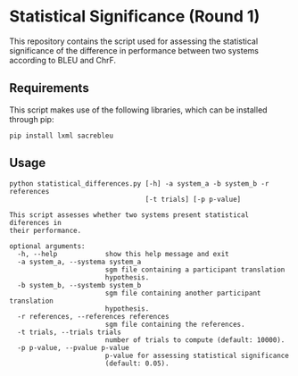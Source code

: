 # Statistical Significance (Round 1)
This repository contains the script used for assessing the statistical significance of the difference in performance between two systems according to BLEU and ChrF.

## Requirements
This script makes use of the following libraries, which can be installed through pip:
```
pip install lxml sacrebleu
```

## Usage
```
python statistical_differences.py [-h] -a system_a -b system_b -r references
                                  [-t trials] [-p p-value]

This script assesses whether two systems present statistical diferences in
their performance.

optional arguments:
  -h, --help            show this help message and exit
  -a system_a, --systema system_a
                        sgm file containing a participant translation
                        hypothesis.
  -b system_b, --systemb system_b
                        sgm file containing another participant translation
                        hypothesis.
  -r references, --references references
                        sgm file containing the references.
  -t trials, --trials trials
                        number of trials to compute (default: 10000).
  -p p-value, --pvalue p-value
                        p-value for assessing statistical significance
                        (default: 0.05).
```
